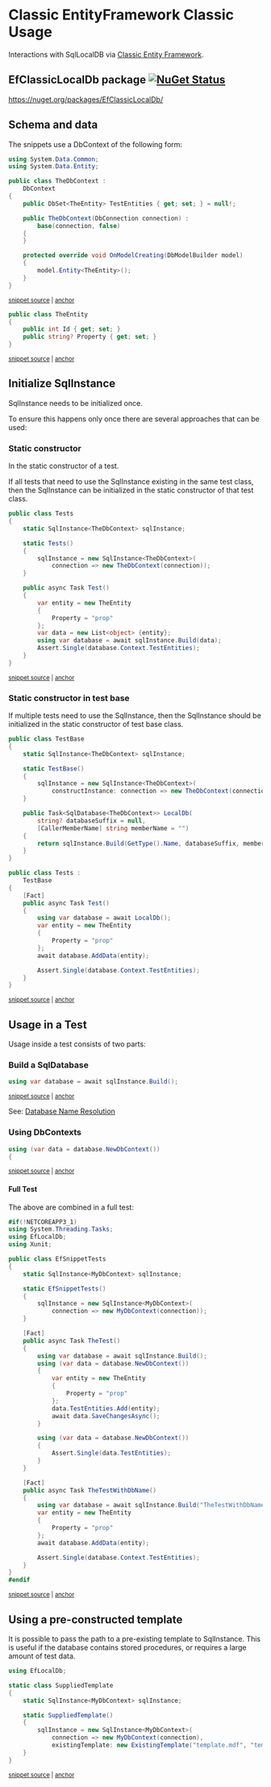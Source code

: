 <!--
GENERATED FILE - DO NOT EDIT
This file was generated by [MarkdownSnippets](https://github.com/SimonCropp/MarkdownSnippets).
Source File: /pages/mdsource/ef-classic-usage.source.md
To change this file edit the source file and then run MarkdownSnippets.
-->

# Classic EntityFramework Classic Usage

Interactions with SqlLocalDB via [Classic Entity Framework](https://docs.microsoft.com/en-us/ef/ef6/).


## EfClassicLocalDb package [![NuGet Status](https://img.shields.io/nuget/v/EfClassicLocalDb.svg)](https://www.nuget.org/packages/EfClassicLocalDb/)

https://nuget.org/packages/EfClassicLocalDb/


## Schema and data

The snippets use a DbContext of the following form:

<!-- snippet: EfClassicLocalDb.Tests/Snippets/TheDbContext.cs -->
<a id='snippet-EfClassicLocalDb.Tests/Snippets/TheDbContext.cs'></a>
```cs
using System.Data.Common;
using System.Data.Entity;

public class TheDbContext :
    DbContext
{
    public DbSet<TheEntity> TestEntities { get; set; } = null!;

    public TheDbContext(DbConnection connection) :
        base(connection, false)
    {
    }

    protected override void OnModelCreating(DbModelBuilder model)
    {
        model.Entity<TheEntity>();
    }
}
```
<sup><a href='/src/EfClassicLocalDb.Tests/Snippets/TheDbContext.cs#L1-L18' title='File snippet `EfClassicLocalDb.Tests/Snippets/TheDbContext.cs` was extracted from'>snippet source</a> | <a href='#snippet-EfClassicLocalDb.Tests/Snippets/TheDbContext.cs' title='Navigate to start of snippet `EfClassicLocalDb.Tests/Snippets/TheDbContext.cs`'>anchor</a></sup>
<!-- endSnippet -->

<!-- snippet: EfClassicLocalDb.Tests/Snippets/TheEntity.cs -->
<a id='snippet-EfClassicLocalDb.Tests/Snippets/TheEntity.cs'></a>
```cs
public class TheEntity
{
    public int Id { get; set; }
    public string? Property { get; set; }
}
```
<sup><a href='/src/EfClassicLocalDb.Tests/Snippets/TheEntity.cs#L1-L5' title='File snippet `EfClassicLocalDb.Tests/Snippets/TheEntity.cs` was extracted from'>snippet source</a> | <a href='#snippet-EfClassicLocalDb.Tests/Snippets/TheEntity.cs' title='Navigate to start of snippet `EfClassicLocalDb.Tests/Snippets/TheEntity.cs`'>anchor</a></sup>
<!-- endSnippet -->


## Initialize SqlInstance

SqlInstance needs to be initialized once.

To ensure this happens only once there are several approaches that can be used:


### Static constructor

In the static constructor of a test.

If all tests that need to use the SqlInstance existing in the same test class, then the SqlInstance can be initialized in the static constructor of that test class.

<!-- snippet: EfClassicStaticConstructor -->
<a id='snippet-efclassicstaticconstructor'></a>
```cs
public class Tests
{
    static SqlInstance<TheDbContext> sqlInstance;

    static Tests()
    {
        sqlInstance = new SqlInstance<TheDbContext>(
            connection => new TheDbContext(connection));
    }

    public async Task Test()
    {
        var entity = new TheEntity
        {
            Property = "prop"
        };
        var data = new List<object> {entity};
        using var database = await sqlInstance.Build(data);
        Assert.Single(database.Context.TestEntities);
    }
}
```
<sup><a href='/src/EfClassicLocalDb.Tests/Snippets/StaticConstructor.cs#L9-L31' title='File snippet `efclassicstaticconstructor` was extracted from'>snippet source</a> | <a href='#snippet-efclassicstaticconstructor' title='Navigate to start of snippet `efclassicstaticconstructor`'>anchor</a></sup>
<!-- endSnippet -->


### Static constructor in test base

If multiple tests need to use the SqlInstance, then the SqlInstance should be initialized in the static constructor of test base class.

<!-- snippet: EfClassicTestBase -->
<a id='snippet-efclassictestbase'></a>
```cs
public class TestBase
{
    static SqlInstance<TheDbContext> sqlInstance;

    static TestBase()
    {
        sqlInstance = new SqlInstance<TheDbContext>(
            constructInstance: connection => new TheDbContext(connection));
    }

    public Task<SqlDatabase<TheDbContext>> LocalDb(
        string? databaseSuffix = null,
        [CallerMemberName] string memberName = "")
    {
        return sqlInstance.Build(GetType().Name, databaseSuffix, memberName);
    }
}

public class Tests :
    TestBase
{
    [Fact]
    public async Task Test()
    {
        using var database = await LocalDb();
        var entity = new TheEntity
        {
            Property = "prop"
        };
        await database.AddData(entity);

        Assert.Single(database.Context.TestEntities);
    }
}
```
<sup><a href='/src/EfClassicLocalDb.Tests/Snippets/TestBaseUsage.cs#L10-L47' title='File snippet `efclassictestbase` was extracted from'>snippet source</a> | <a href='#snippet-efclassictestbase' title='Navigate to start of snippet `efclassictestbase`'>anchor</a></sup>
<!-- endSnippet -->

## Usage in a Test

Usage inside a test consists of two parts:


### Build a SqlDatabase

<!-- snippet: EfClassicBuildDatabase -->
<a id='snippet-efclassicbuilddatabase'></a>
```cs
using var database = await sqlInstance.Build();
```
<sup><a href='/src/EfClassicLocalDb.Tests/Snippets/EfSnippetTests.cs#L19-L21' title='File snippet `efclassicbuilddatabase` was extracted from'>snippet source</a> | <a href='#snippet-efclassicbuilddatabase' title='Navigate to start of snippet `efclassicbuilddatabase`'>anchor</a></sup>
<!-- endSnippet -->

See: [Database Name Resolution](/pages/directory-and-name-resolution.md#database-name-resolution)


### Using DbContexts

<!-- snippet: EfClassicBuildContext -->
<a id='snippet-efclassicbuildcontext'></a>
```cs
using (var data = database.NewDbContext())
{
```
<sup><a href='/src/EfClassicLocalDb.Tests/Snippets/EfSnippetTests.cs#L22-L25' title='File snippet `efclassicbuildcontext` was extracted from'>snippet source</a> | <a href='#snippet-efclassicbuildcontext' title='Navigate to start of snippet `efclassicbuildcontext`'>anchor</a></sup>
<!-- endSnippet -->


#### Full Test

The above are combined in a full test:

<!-- snippet: EfClassicLocalDb.Tests/Snippets/EfSnippetTests.cs -->
<a id='snippet-EfClassicLocalDb.Tests/Snippets/EfSnippetTests.cs'></a>
```cs
#if(!NETCOREAPP3_1)
using System.Threading.Tasks;
using EfLocalDb;
using Xunit;

public class EfSnippetTests
{
    static SqlInstance<MyDbContext> sqlInstance;

    static EfSnippetTests()
    {
        sqlInstance = new SqlInstance<MyDbContext>(
            connection => new MyDbContext(connection));
    }

    [Fact]
    public async Task TheTest()
    {
        using var database = await sqlInstance.Build();
        using (var data = database.NewDbContext())
        {
            var entity = new TheEntity
            {
                Property = "prop"
            };
            data.TestEntities.Add(entity);
            await data.SaveChangesAsync();
        }

        using (var data = database.NewDbContext())
        {
            Assert.Single(data.TestEntities);
        }
    }

    [Fact]
    public async Task TheTestWithDbName()
    {
        using var database = await sqlInstance.Build("TheTestWithDbName");
        var entity = new TheEntity
        {
            Property = "prop"
        };
        await database.AddData(entity);

        Assert.Single(database.Context.TestEntities);
    }
}
#endif
```
<sup><a href='/src/EfClassicLocalDb.Tests/Snippets/EfSnippetTests.cs#L1-L49' title='File snippet `EfClassicLocalDb.Tests/Snippets/EfSnippetTests.cs` was extracted from'>snippet source</a> | <a href='#snippet-EfClassicLocalDb.Tests/Snippets/EfSnippetTests.cs' title='Navigate to start of snippet `EfClassicLocalDb.Tests/Snippets/EfSnippetTests.cs`'>anchor</a></sup>
<!-- endSnippet -->


## Using a pre-constructed template

It is possible to pass the path to a pre-existing template to SqlInstance. This is useful if the database contains stored procedures, or requires a large amount of test data.

<!-- snippet: EfClassicLocalDb.Tests/Snippets/SuppliedTemplate.cs -->
<a id='snippet-EfClassicLocalDb.Tests/Snippets/SuppliedTemplate.cs'></a>
```cs
using EfLocalDb;

static class SuppliedTemplate
{
    static SqlInstance<MyDbContext> sqlInstance;

    static SuppliedTemplate()
    {
        sqlInstance = new SqlInstance<MyDbContext>(
            connection => new MyDbContext(connection),
            existingTemplate: new ExistingTemplate("template.mdf", "template_log.ldf"));
    }
}
```
<sup><a href='/src/EfClassicLocalDb.Tests/Snippets/SuppliedTemplate.cs#L1-L13' title='File snippet `EfClassicLocalDb.Tests/Snippets/SuppliedTemplate.cs` was extracted from'>snippet source</a> | <a href='#snippet-EfClassicLocalDb.Tests/Snippets/SuppliedTemplate.cs' title='Navigate to start of snippet `EfClassicLocalDb.Tests/Snippets/SuppliedTemplate.cs`'>anchor</a></sup>
<!-- endSnippet -->
